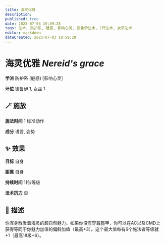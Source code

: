 ```yaml
---
title: 海灵优雅
description: 
published: true
date: 2023-07-03 19:59:28
tags: 法术, 防护系, 魅惑, 影响心灵, 德鲁伊法术, 1环法术, 女巫法术
editor: markdown
dateCreated: 2023-07-03 19:59:28
---
```


# **海灵优雅** *Nereid's grace*

**学派** 防护系 (魅惑) \[影响心灵\] 

**环位** 德鲁伊 1, 女巫 1

## 🪄 施放

**施法时间** 1 标准动作

**成分** 语言, 姿势

## ✨ 效果 

**目标** 自身 

**距离** 自身  

**持续时间** 1轮/等级 

**法术抗力** 否

## 📖 描述

你浑身散发着海灵的超自然魅力。如果你没有穿戴盔甲，你可以在AC以及CMD上获得等同于你魅力加值的偏斜加值（最高+3）。这个最大值每有6个施法者等级就+1（最高18级+6）。
    
